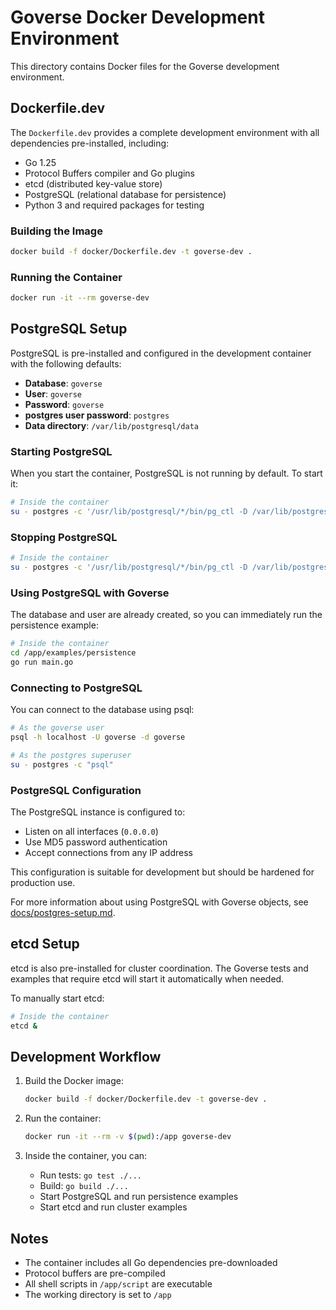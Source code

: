 # Goverse Docker Development Environment

This directory contains Docker files for the Goverse development environment.

## Dockerfile.dev

The `Dockerfile.dev` provides a complete development environment with all dependencies pre-installed, including:

- Go 1.25
- Protocol Buffers compiler and Go plugins
- etcd (distributed key-value store)
- PostgreSQL (relational database for persistence)
- Python 3 and required packages for testing

### Building the Image

```bash
docker build -f docker/Dockerfile.dev -t goverse-dev .
```

### Running the Container

```bash
docker run -it --rm goverse-dev
```

## PostgreSQL Setup

PostgreSQL is pre-installed and configured in the development container with the following defaults:

- **Database**: `goverse`
- **User**: `goverse`
- **Password**: `goverse`
- **postgres user password**: `postgres`
- **Data directory**: `/var/lib/postgresql/data`

### Starting PostgreSQL

When you start the container, PostgreSQL is not running by default. To start it:

```bash
# Inside the container
su - postgres -c '/usr/lib/postgresql/*/bin/pg_ctl -D /var/lib/postgresql/data start'
```

### Stopping PostgreSQL

```bash
# Inside the container
su - postgres -c '/usr/lib/postgresql/*/bin/pg_ctl -D /var/lib/postgresql/data stop'
```

### Using PostgreSQL with Goverse

The database and user are already created, so you can immediately run the persistence example:

```bash
# Inside the container
cd /app/examples/persistence
go run main.go
```

### Connecting to PostgreSQL

You can connect to the database using psql:

```bash
# As the goverse user
psql -h localhost -U goverse -d goverse

# As the postgres superuser
su - postgres -c "psql"
```

### PostgreSQL Configuration

The PostgreSQL instance is configured to:
- Listen on all interfaces (`0.0.0.0`)
- Use MD5 password authentication
- Accept connections from any IP address

This configuration is suitable for development but should be hardened for production use.

For more information about using PostgreSQL with Goverse objects, see [docs/postgres-setup.md](../docs/postgres-setup.md).

## etcd Setup

etcd is also pre-installed for cluster coordination. The Goverse tests and examples that require etcd will start it automatically when needed.

To manually start etcd:

```bash
# Inside the container
etcd &
```

## Development Workflow

1. Build the Docker image:
   ```bash
   docker build -f docker/Dockerfile.dev -t goverse-dev .
   ```

2. Run the container:
   ```bash
   docker run -it --rm -v $(pwd):/app goverse-dev
   ```

3. Inside the container, you can:
   - Run tests: `go test ./...`
   - Build: `go build ./...`
   - Start PostgreSQL and run persistence examples
   - Start etcd and run cluster examples

## Notes

- The container includes all Go dependencies pre-downloaded
- Protocol buffers are pre-compiled
- All shell scripts in `/app/script` are executable
- The working directory is set to `/app`
